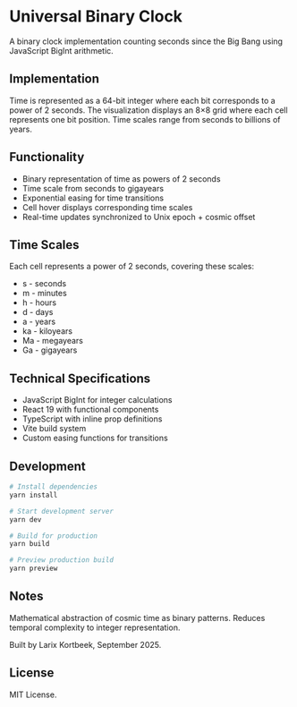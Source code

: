 # Universal Binary Clock

A binary clock implementation counting seconds since the Big Bang using JavaScript BigInt arithmetic.

## Implementation

Time is represented as a 64-bit integer where each bit corresponds to a power of 2 seconds. The visualization displays an 8×8 grid where each cell represents one bit position. Time scales range from seconds to billions of years.

## Functionality

- Binary representation of time as powers of 2 seconds
- Time scale from seconds to gigayears
- Exponential easing for time transitions
- Cell hover displays corresponding time scales
- Real-time updates synchronized to Unix epoch + cosmic offset

## Time Scales

Each cell represents a power of 2 seconds, covering these scales:
- s - seconds
- m - minutes  
- h - hours
- d - days
- a - years
- ka - kiloyears
- Ma - megayears
- Ga - gigayears

## Technical Specifications

- JavaScript BigInt for integer calculations
- React 19 with functional components
- TypeScript with inline prop definitions
- Vite build system
- Custom easing functions for transitions


## Development

```bash
# Install dependencies
yarn install

# Start development server
yarn dev

# Build for production
yarn build

# Preview production build
yarn preview
```

## Notes

Mathematical abstraction of cosmic time as binary patterns. Reduces temporal complexity to integer representation.

Built by Larix Kortbeek, September 2025.

## License

MIT License.